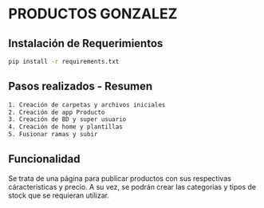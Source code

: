 # PRODUCTOS GONZALEZ

## Instalación de Requerimientos

```bash
pip install -r requirements.txt
```

## Pasos realizados - Resumen

```bash
1. Creación de carpetas y archivos iniciales
2. Creación de app Producto
3. Creación de BD y super usuario
4. Creación de home y plantillas
5. Fusionar ramas y subir
```

## Funcionalidad

Se trata de una página para publicar productos con sus respectivas cáracteristicas y precio.
A su vez, se podrán crear las categorias y tipos de stock que se requieran utilizar.
